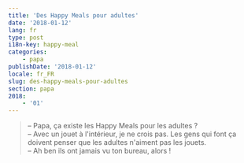 ```yaml
---
title: 'Des Happy Meals pour adultes'
date: '2018-01-12'
lang: fr
type: post
i18n-key: happy-meal
categories:
    - papa
publishDate: '2018-01-12'
locale: fr_FR
slug: des-happy-meals-pour-adultes
section: papa
2018:
    - '01'
---
```


> – Papa, ça existe les <span lang="en">Happy Meals</span> pour les adultes ?  
> – Avec un jouet à l'intérieur, je ne crois pas. Les gens qui font ça doivent penser que les adultes n'aiment pas les jouets.  
> – Ah ben ils ont jamais vu ton bureau, alors !